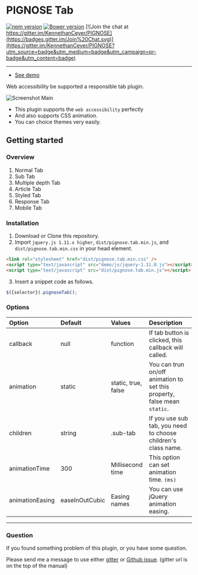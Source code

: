 PIGNOSE Tab
==


[![npm version](https://badge.fury.io/js/pg-tab.svg)](https://badge.fury.io/js/pg-tab) [![Bower version](https://badge.fury.io/bo/pg-tab.svg)](https://badge.fury.io/bo/pg-popup) [![Join the chat at https://gitter.im/KennethanCeyer/PIGNOSE](https://badges.gitter.im/Join%20Chat.svg)](https://gitter.im/KennethanCeyer/PIGNOSE?utm_source=badge&utm_medium=badge&utm_campaign=pr-badge&utm_content=badge)

----

- [See demo](http://www.pigno.se/barn/PIGNOSE-Tab/)
 
Web accessibility be supported a responsible tab plugin.
 
![Screenshot Main](http://www.pigno.se/barn/PIGNOSE-Tab/demo/img/screenshot_main.png)

- This plugin supports the ```web accessibility``` perfectly
- And also supports CSS animation.
- You can choice themes very easily.

## Getting started

### Overview

1. Normal Tab
2. Sub Tab
3. Multiple depth Tab
4. Article Tab
5. Styled Tab
6. Response Tab
7. Mobile Tab

### Installation

1. Download or Clone this repository.
2. Import `jquery.js 1.11.x higher`, `dist/pignose.tab.min.js`, and `dist/pignose.tab.min.css` in your head element.

 ```html
<link rel="stylesheet" href="dist/pignose.tab.min.css" />
<script type="text/javascript" src="demo/js/jquery-1.11.0.js"></script>
<script type="text/javascript" src="dist/pignose.tab.min.js"></script>
 ```
3. Insert a snippet code as follows.

 ```javascript
 $({selector}).pignoseTab();
 ```

### Options

| Option           | Default      | Values                    | Description                                           |
|:--------------------|:-------------|:--------------------------|:------------------------------------------------------|
| callback        | null         | function                  | If tab button is clicked, this callback will called.    |
| animation       | static       | static, true, false       | You can trun on/off animation to set this property, false mean `static`. |
| children        | string       | .sub-tab                  |	If you use sub tab, you need to choose children's class name. |
| animationTime   | 300          | Millisecond time          | This option can set animation time. ```(ms)``` |
| animationEasing |easeInOutCubic| Easing names              | You can use jQuery animation easing. |

----

### Question

If you found something problem of this plugin, or you have some question.

Please send me a message to use either [gitter](https://gitter.im/KennethanCeyer/PIGNOSE) or [Github issue](https://github.com/KennethanCeyer/PIGNOSE-Tab/issues). (gitter url is on the top of the manual)
